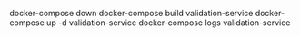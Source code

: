 

docker-compose down
docker-compose build validation-service 
docker-compose up -d validation-service
docker-compose logs validation-service

